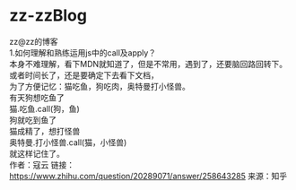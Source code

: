 # zz-zzBlog
zz@zz的博客
<br>
1.如何理解和熟练运用js中的call及apply？<br>
本身不难理解，看下MDN就知道了，但是不常用，遇到了，还要脑回路回转下。或者时间长了，还是要确定下去看下文档，<br>
为了方便记忆：猫吃鱼，狗吃肉，奥特曼打小怪兽。<br>
有天狗想吃鱼了<br>
猫.吃鱼.call(狗，鱼)<br>
狗就吃到鱼了<br>
猫成精了，想打怪兽<br>
奥特曼.打小怪兽.call(猫，小怪兽)<br>
就这样记住了。<br>
作者：寇云
链接：https://www.zhihu.com/question/20289071/answer/258643285
来源：知乎
